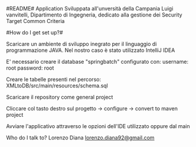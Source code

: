 #README#
Application Sviluppata all'unversità della Campania Luigi vanvitelli, Dipartimento di Ingegneria, dedicato alla gestione dei Security Target Common Criteria


#How do I get set up?#

Scaricare un ambiente di sviluppo inegrato per il linguaggio di programmazione JAVA. Nel nostro caso è stato utilizzato IntelliJ IDEA

E' necessario creare il database "springbatch" configurato con: 
username: root 
password: root

Creare le tabelle presenti nel percorso: XMLtoDB/src/main/resources/schema.sql

Scaricare il repository come general project

Cliccare col tasto destro sul progetto -> configure -> convert to maven project

Avviare l'applicativo attraverso le opzioni dell'IDE utilizzato oppure dal main


Who do I talk to?
Lorenzo Diana
lorenzo.diana92@gmail.com
